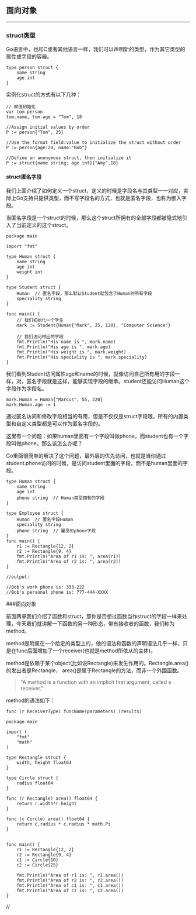 
## 面向对象
---


### struct类型
Go语言中，也和C或者其他语言一样，我们可以声明新的类型，作为其它类型的属性或字段的容器。
```
type person struct {
	name string
	age int
}
```
实例化struct的方式有以下几种：
```
// 赋值初始化
var tom person
tom.name, tom.age = "Tom", 18

//Assign initial values by order
P := person{"Tom", 25}

//Use the format field:value to initialize the struct without order
P := person{age:24, name:"Bob"}

//Define an anonymous struct, then initialize it
P := struct{name string; age int}{"Amy",18}
```

#### struct匿名字段
我们上面介绍了如何定义一个struct，定义的时候是字段名与其类型一一对应，实际上Go支持只提供类型，而不写字段名的方式，也就是匿名字段，也称为嵌入字段。

当匿名字段是一个struct的时候，那么这个struct所拥有的全部字段都被隐式地引入了当前定义的这个struct。
```
package main

import "fmt"

type Human struct {
	name string
	age int
	weight int
}

type Student struct {
	Human  // 匿名字段，那么默认Student就包含了Human的所有字段
	speciality string
}

func main() {
	// 我们初始化一个学生
	mark := Student{Human{"Mark", 25, 120}, "Computer Science"}

	// 我们访问相应的字段
	fmt.Println("His name is ", mark.name)
	fmt.Println("His age is ", mark.age)
	fmt.Println("His weight is ", mark.weight)
	fmt.Println("His speciality is ", mark.speciality)
}
```
我们看到Student访问属性age和name的时候，就像访问自己所有用的字段一样，对，匿名字段就是这样，能够实现字段的继承。student还能访问Human这个字段作为字段名。
```
mark.Human = Human{"Marcus", 55, 220}
mark.Human.age -= 1
```
通过匿名访问和修改字段相当的有用，但是不仅仅是struct字段哦，所有的内置类型和自定义类型都是可以作为匿名字段的。

这里有一个问题：如果human里面有一个字段叫做phone，而student也有一个字段叫做phone，那么该怎么办呢？

Go里面很简单的解决了这个问题，最外层的优先访问，也就是当你通过student.phone访问的时候，是访问student里面的字段，而不是human里面的字段。

```
type Human struct {
	name string
	age int
	phone string  // Human类型拥有的字段
}

type Employee struct {
	Human  // 匿名字段Human
	speciality string
	phone string  // 雇员的phone字段
}
func main() {
	r1 := Rectangle{12, 2}
	r2 := Rectangle{9, 4}
	fmt.Println("Area of r1 is: ", area(r1))
	fmt.Println("Area of r2 is: ", area(r2))
}

//output:

//Bob's work phone is: 333-222
//Bob's personal phone is: 777-444-XXXX
```
###面向对象

前面两章我们介绍了函数和struct，那你是否想过函数当作struct的字段一样来处理，今天我们就讲解一下函数的另一种形态，带有接收者的函数，我们称为method。

method是附属在一个给定的类型上的，他的语法和函数的声明语法几乎一样，只是在func后面增加了一个receiver(也就是method所依从的主体)。

method是依赖于某个object(比如说Rectangle)来发生作用的。Rectangle.area()的发出者是Rectangle， area()是属于Rectangle的方法，而非一个外围函数。

> "A method is a function with an implicit first argument, called a receiver."

method的语法如下：
```
func (r ReceiverType) funcName(parameters) (results)
```

```
package main

import (
	"fmt"
	"math"
)

type Rectangle struct {
	width, height float64
}

type Circle struct {
	radius float64
}

func (r Rectangle) area() float64 {
	return r.width*r.height
}

func (c Circle) area() float64 {
	return c.radius * c.radius * math.Pi
}


func main() {
	r1 := Rectangle{12, 2}
	r2 := Rectangle{9, 4}
	c1 := Circle{10}
	c2 := Circle{25}

	fmt.Println("Area of r1 is: ", r1.area())
	fmt.Println("Area of r2 is: ", r2.area())
	fmt.Println("Area of c1 is: ", c1.area())
	fmt.Println("Area of c2 is: ", c2.area())
}
```











































//
